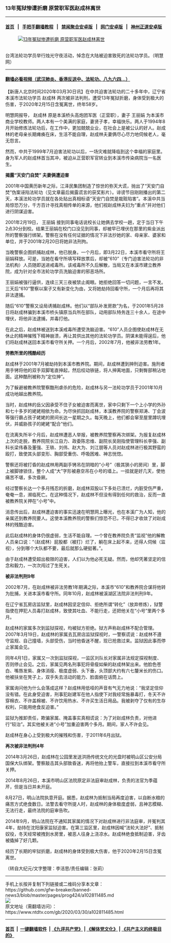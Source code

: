 ### 13年冤狱惨遭折磨 原营职军医赵成林离世
------------------------

#### [首页](https://github.com/gfw-breaker/banned-news3/blob/master/README.md) &nbsp;&nbsp;|&nbsp;&nbsp; [手把手翻墙教程](https://github.com/gfw-breaker/guides/wiki) &nbsp;&nbsp;|&nbsp;&nbsp; [禁闻聚合安卓版](https://github.com/gfw-breaker/bn-android) &nbsp;&nbsp;|&nbsp;&nbsp; [网门安卓版](https://github.com/oGate2/oGate) &nbsp;&nbsp;|&nbsp;&nbsp; [神州正道安卓版](https://github.com/SzzdOgate/update) 



<div><div class="featured_image">
 <a href="https://i.ntdtv.com/assets/uploads/2020/03/2020-03-30_122149.jpg" target="_blank">
  <figure>
   <img alt="13年冤狱惨遭折磨 原营职军医赵成林离世" src="https://i.ntdtv.com/assets/uploads/2020/03/2020-03-30_122149-800x450.jpg"/>
  </figure><br/>
 </a>
 <span class="caption">
  台湾法轮功学员举行烛光守夜活动，悼念在大陆被迫害致死的法轮功学员。（明慧网）
 </span>
</div>
</div><hr/>

#### [翻墙必看视频（武汉肺炎、香港反送中、法轮功、八九六四...）](https://github.com/gfw-breaker/banned-news3/blob/master/pages/link3.md)

<div><div class="post_content" itemprop="articleBody">
 <p>
  【新唐人北京时间2020年03月30日讯】在中共迫害法轮功的二十多年中，辽宁省本溪市法轮功学员
  <ok href="https://www.ntdtv.com/gb/赵成林.htm">
   赵成林
  </ok>
  两次被非法判刑，遭受13年冤狱折磨，身体受到极大的伤害，于2020年2月15日含冤离世，终年58岁。
 </p>
 <p>
  明慧网报导，
  <ok href="https://www.ntdtv.com/gb/赵成林.htm">
   赵成林
  </ok>
  原是本溪桥头高炮团军医（正营职），妻子
  <ok href="https://www.ntdtv.com/gb/王丽娟.htm">
   王丽娟
  </ok>
  为本溪市商业学校教师。两人本有一个美满的家庭，妻贤子孝，幸福快乐。两人于1994年8月开始修炼法轮功后，在工作中，更加兢兢业业，在社会上是被公认的好人。赵成林的老母亲长期瘫痪在床，生活不能自理，赵成林夫妻俩尽心尽力地伺候老人，毫无怨言。
 </p>
 <p>
  然而，中共于1999年7月迫害法轮功以后，一场灾难就降临到这个幸福的家庭里。身为军人的赵成林首当其冲，被迫从正营职军官转业到本溪市传染病院当一名医生。
 </p>
 <p>
  <strong>
   揭露“天安门自焚” 夫妻俩遭迫害
  </strong>
 </p>
 <p>
  2001年中国黄历新年之际，江泽民集团制造了惊世的弥天大谎，抛出了“天安门自焚”伪案诬陷法轮功（见文章最后揭露谎言的获奖影片）。诽谤节目刚刚播出的第二天，本溪法轮功学员就在各处贴出真相标语“天安门自焚是栽赃陷害”。本溪中共当局惊恐万分，千方百计寻找真相传单的来源，他们视赵成林夫妇为“重点”并对他们进行阴谋迫害。
 </p>
 <p>
  2001年2月19日，
  <ok href="https://www.ntdtv.com/gb/王丽娟.htm">
   王丽娟
  </ok>
  接到同事电话说校长让她俩去学校一趟，定于当日下午2点30分到校。结果王丽娟在校门口没见到同事，却被早已埋伏在那里的紫金派出所的警察强行绑架。警察在没有任何证据的情况下非法抄她的家、母亲家、婆家和单位，并于2001年2月20日将她非法刑拘。
 </p>
 <p>
  当晚警察企图抓捕赵成林，他已脱身。一个月后，即3月22日，本溪市看守所将王丽娟释放。可是，当她在看守所填写释放票后，却被“610”（专门迫害法轮功的非法机构）人员随即送进戒毒所。该戒毒所不久后解散，当局又在本溪市建立教养院，成为针对全市法轮功学员洗脑迫害的邪恶场所。
 </p>
 <p>
  王丽娟被强行逼供，连续三天三夜被禁止阁眼。她拒绝回答一切问题，一言不发。三天后“610”警察以案子又有新变化为由，又将她劫持回看守所，一个月后再将其非法逮捕。
 </p>
 <p>
  随后“610”警察又设局诱捕赵成林。他们以“部队补发房款”为名，于2001年5月28日将赵成林骗到本溪市桥头镇原当兵所在部队，动用部队特务连三十余人，在途中埋伏，将他非法逮捕，并毒打他。
 </p>
 <p>
  在此之后，赵成林被送到本溪戒毒所遭受洗脑迫害。“610”人员企图使赵成林在无休止的精神摧残下精神崩溃，再让其供出其他的法轮功学员。阴谋未能得逞后，他们将赵成林送回本溪市看守所关押。一个月后，2002年7月，他被非法劳教1年。
 </p>
 <p>
  <strong>
   劳教所里的残酷经历
  </strong>
 </p>
 <p>
  赵成林于2001年7月被劫持到本溪市教养院。期间，赵成林遭到抻刑迫害。施刑者用手铐将他的双手双脚笔直抻起，然后绞动铁链，将人抻离地面，只剩臀部稍沾地面。这种酷刑被称为“定位抻”。
 </p>
 <p>
  为了躲避被教养院警察酷刑虐杀的危险，赵成林与另一法轮功学员于2001年10月成功地越出教养院。
 </p>
 <p>
  当时，赵成林的岳父因承受不住子女被迫害而离世，家中只剩下一个上小学的外孙和七十多岁的姥姥相依为命。为尽快抓回赵成林，本溪教养院的警察郑涛、丁会波等强行霸占孩子姥姥的房间长达一星期之久。每天晚上，他们都会窜至屋里蹲坑埋伏，并威胁孩子的姥姥“配合”他们。
 </p>
 <p>
  在流离失所半个月后，赵成林遭恶人举报，被教养院警察再次绑架。为报复赵成林上次的走脱，教养院院长江自力、政委陈忠维、副院长吴刚指使管理科长李强、副科长梁伟春及董强、王轶、刘伟、赵大为、刘江朋等人员对赵成林进行极其野蛮的殴打，致使其头部变形、胸部受重伤、呼吸困难、神志恍惚。
 </p>
 <p>
  警察还将被打昏的赵成林用两副手铐吊在阴暗的“小号”（极其狭小的房间）里，脚上被脚镣锁住，整个人成“大”字形被悬空吊在小号的墙上。一挂就是好几天，使他痛苦不堪，多次昏厥。
 </p>
 <p>
  经过警察长达一个多月残忍的折磨，赵成林双股以下多处已溃烂，内脏受伤严重，奄奄一息，濒临死亡。在这种情况下，赵成林不但没有得到任何的救治，反而一直被教养院关押在“小号”中。
 </p>
 <p>
  消息传出后，赵成林遭迫害的事实迅速在明慧网上曝光，也在本溪广为人知，他的亲属还到教养院要人。这使本溪教养院的警察们惊恐不已，不得已才收敛了对赵成林的残酷迫害。
 </p>
 <p>
  此后赵成林的身体仍很虚弱，生活不能自理。一个曾在教养院负责“监视”他的解教人员亲口说：“（赵成林）屁股都（被打）烂了，躺在床上起不来，还得人伺候（监视），分到哪个大队都不要，最后就那么硬挺著。”。
 </p>
 <p>
  由于赵成林遭受超出极限的迫害，人们以为他必死无疑。然而，他却凭著坚定的信念和毅力，一次次闯过了生死关。
 </p>
 <p>
  <strong>
   被非法判刑9年
  </strong>
 </p>
 <p>
  2002年7月，在赵成林被非法劳教1年期满之际，本溪市“610”和教养院合谋将他转为批捕，关进本溪市看守所。同年10月，赵成林被溪湖区法院非法判刑9年。
 </p>
 <p>
  在辽宁省瓦房店监狱里，赵成林因坚定信仰、拒绝所谓“转化”（放弃修炼），狱警指使在押犯人员毒打赵成林，致使其吐血、不能行走，还把他关在“小号”里两个多月。
 </p>
 <p>
  赵成林的家属多次到监狱探视，均被狱方拒绝。狱方声称赵成林不配合管理。2007年3月19日，赵成林的家属去瓦房店监狱探视时，一警察谎说：赵成林不遵守监规、自己撞墙，头部受伤，当时他昏迷不醒，现已抢救过来。监狱因此事而停止家属会见。
 </p>
 <p>
  同年4月1日，家属又一次到监狱探视，一监区刘队长对家属非法规定探视制度、否则停止会见。之后，家属见两名刑事犯将骨瘦如柴的赵成林架出来。他脸色苍白、嘴唇发紫、身体消瘦、极度虚弱、头下垂，头顶部大约有六七釐米长的伤口。他被扶坐在凳子上，双手失去活动的能力、脸面俯在话筒上。
 </p>
 <p>
  家属询问他为什么会落成这样？赵成林用低哑的声音有气无力地说：“我坚定信仰没有错。在此身受迫害，刑事犯赵建军在他人指使下对我经常施暴毒打，冬天不许穿棉衣、不许盖棉被、不许饮用热水、不许买生活日用品。我被剥夺了仅有的生存权利，只能用绝食反迫害。”
 </p>
 <p>
  监狱为推卸责任，欺骗家属、掩盖事实真相谎说：为了对赵成林负责，对他进行“较治”。其实他被关进“小号”加重迫害两个多月。期间，家人不许会见。
 </p>
 <p>
  赵成林在身心上受到极大的摧残和伤害，于2011年6月出狱。
 </p>
 <p>
  <strong>
   再次被非法判刑4年
  </strong>
 </p>
 <p>
  2014年3月26日，赵成林在公园里发送洪扬传统文化的光盘时被明山区公安分局国保大队绑架。警察敲击其头部致昏迷，再将他抬上警车，直接拉到本溪市看守所关押。
 </p>
 <p>
  2014年8月26日，本溪市明山区法院原定非法庭审赵成林，负责的法官为季蕴芹，但是当日并未开庭。
 </p>
 <p>
  8月27日，明山法院执意开庭。据悉，赵成林为抵制当局再度迫害，以自断水粮的痛苦方式绝食数日。法警去看守所提人时，赵成林的身体极度虚弱，且神志模糊、无法行走，最终法院的庭审告吹。
 </p>
 <p>
  2014年9月，明山法院在不通知其家属的情况下对赵成林进行非法庭审，并冤判其4年，劫持在沈阳康家监狱迫害。在第三监区里，赵成林因喊“法轮大法好”、抵制奴役，冬天经常被拽到水房里，被恶人往身上浇凉水。赵成林绝食抵制迫害，牙齿被撬掉了好几颗。
 </p>
 <p>
  经历了长期的牢狱折磨，赵成林的身体受到极大伤害，他于2020年2月15日含冤离世。
 </p>
 <div class="video_fit_container">
 </div>
 <p>
  （转自大纪元/文字整理：李洁思/责任编辑：张莉）
 </p>
 <div class="single_ad">
 </div>
</div>
</div>
<hr/>
手机上长按并复制下列链接或二维码分享本文章：<br/>
https://github.com/gfw-breaker/banned-news3/blob/master/pages/prog424/a102811485.md <br/>
<a href='https://github.com/gfw-breaker/banned-news3/blob/master/pages/prog424/a102811485.md'><img src='https://github.com/gfw-breaker/banned-news3/blob/master/pages/prog424/a102811485.md.png'/></a> <br/>
原文地址（需翻墙访问）：https://www.ntdtv.com/gb/2020/03/30/a102811485.html


------------------------
#### [首页](https://github.com/gfw-breaker/banned-news3/blob/master/README.md) &nbsp;|&nbsp; [一键翻墙软件](https://github.com/gfw-breaker/nogfw/blob/master/README.md) &nbsp;| [《九评共产党》](https://github.com/gfw-breaker/9ping.md/blob/master/README.md#九评之一评共产党是什么) | [《解体党文化》](https://github.com/gfw-breaker/jtdwh.md/blob/master/README.md) | [《共产主义的终极目的》](https://github.com/gfw-breaker/gczydzjmd.md/blob/master/README.md)


<img src='http://gfw-breaker.win/banned-news3/pages/prog424/a102811485.md' width='0px' height='0px'/>